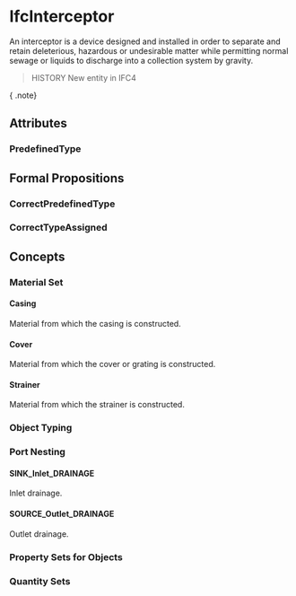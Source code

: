 # IfcInterceptor

An interceptor is a device designed and installed in order to separate and retain deleterious, hazardous or undesirable matter while permitting normal sewage or liquids to discharge into a collection system by gravity.

> HISTORY  New entity in IFC4

{ .note}
>

## Attributes

### PredefinedType


## Formal Propositions

### CorrectPredefinedType


### CorrectTypeAssigned

## Concepts

### Material Set



#### Casing

Material from which the casing is constructed.

#### Cover

Material from which the cover or grating is constructed.

#### Strainer

Material from which the strainer is constructed.

### Object Typing



### Port Nesting



#### SINK_Inlet_DRAINAGE

Inlet drainage.

#### SOURCE_Outlet_DRAINAGE

Outlet drainage.

### Property Sets for Objects



### Quantity Sets



